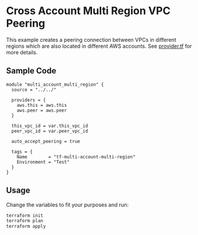 # Cross Account Multi Region VPC Peering

This example creates a peering connection between VPCs in different regions which are also located in different AWS accounts.
See [provider.tf](provider.tf) for more details.

## Sample Code

```hcl
module "multi_account_multi_region" {
  source = "../../"

  providers = {
    aws.this = aws.this
    aws.peer = aws.peer
  }

  this_vpc_id = var.this_vpc_id
  peer_vpc_id = var.peer_vpc_id

  auto_accept_peering = true

  tags = {
    Name        = "tf-multi-account-multi-region"
    Environment = "Test"
  }
}
```

## Usage

Change the variables to fit your purposes and run:

```bash
terraform init
terraform plan
terraform apply
```

